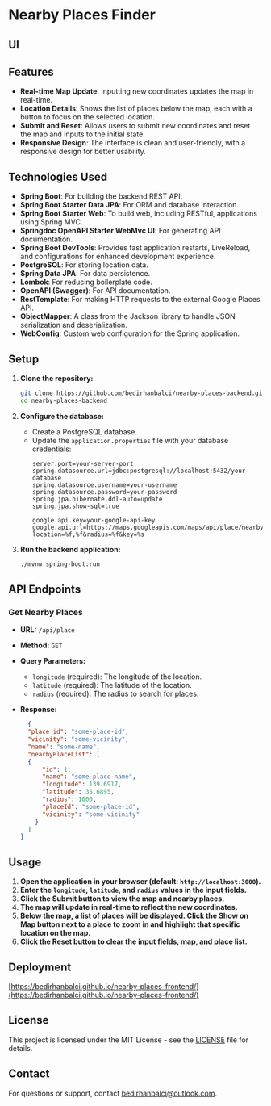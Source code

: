 # Nearby Places Finder

## UI


## Features

- **Real-time Map Update**: Inputting new coordinates updates the map in real-time.
- **Location Details**: Shows the list of places below the map, each with a button to focus on the selected location.
- **Submit and Reset**: Allows users to submit new coordinates and reset the map and inputs to the initial state.
- **Responsive Design**: The interface is clean and user-friendly, with a responsive design for better usability.

## Technologies Used

- **Spring Boot**: For building the backend REST API.
- **Spring Boot Starter Data JPA**: For ORM and database interaction.
- **Spring Boot Starter Web**: To build web, including RESTful, applications using Spring MVC.
- **Springdoc OpenAPI Starter WebMvc UI**: For generating API documentation.
- **Spring Boot DevTools**: Provides fast application restarts, LiveReload, and configurations for enhanced development experience.
- **PostgreSQL**: For storing location data.
- **Spring Data JPA**: For data persistence.
- **Lombok**: For reducing boilerplate code.
- **OpenAPI (Swagger)**: For API documentation.
- **RestTemplate**: For making HTTP requests to the external Google Places API.
- **ObjectMapper**: A class from the Jackson library to handle JSON serialization and deserialization.
- **WebConfig**: Custom web configuration for the Spring application.

## Setup

1. **Clone the repository:**

    ```bash
    git clone https://github.com/bedirhanbalci/nearby-places-backend.git
    cd nearby-places-backend
    ```

2. **Configure the database:**
    - Create a PostgreSQL database.
    - Update the `application.properties` file with your database credentials:
      ```properties
      server.port=your-server-port
      spring.datasource.url=jdbc:postgresql://localhost:5432/your-database
      spring.datasource.username=your-username
      spring.datasource.password=your-password
      spring.jpa.hibernate.ddl-auto=update
      spring.jpa.show-sql=true

      google.api.key=your-google-api-key
      google.api.url=https://maps.googleapis.com/maps/api/place/nearbysearch/json?location=%f,%f&radius=%f&key=%s
      ```

3. **Run the backend application:**
    ```bash
    ./mvnw spring-boot:run
    ```

## API Endpoints

### Get Nearby Places
- **URL:** `/api/place`
- **Method:** `GET`
- **Query Parameters:**
    - `longitude` (required): The longitude of the location.
    - `latitude` (required): The latitude of the location.
    - `radius` (required): The radius to search for places.
- **Response:**

  ```json
    {
    "place_id": "some-place-id",
    "vicinity": "some-vicinity",
    "name": "some-name",
    "nearbyPlaceList": [
    {
        "id": 1,
        "name": "some-place-name",
        "longitude": 139.6917,
        "latitude": 35.6895,
        "radius": 1000,
        "placeId": "some-place-id",
        "vicinity": "some-vicinity"
      }
    ]
  }

## Usage

1. **Open the application in your browser (default: `http://localhost:3000`).**
2. **Enter the `longitude`, `latitude`, and `radius` values in the input fields.**
3. **Click the **Submit** button to view the map and nearby places.**
4. **The map will update in real-time to reflect the new coordinates.**
5. **Below the map, a list of places will be displayed. Click the **Show on Map** button next to a place to zoom in and highlight that specific location on the map.**
6. **Click the **Reset** button to clear the input fields, map, and place list.**

## Deployment

[https://bedirhanbalci.github.io/nearby-places-frontend/](https://bedirhanbalci.github.io/nearby-places-frontend/)

## License

This project is licensed under the MIT License - see the [LICENSE](LICENSE) file for details.

## Contact

For questions or support, contact [bedirhanbalci@outlook.com](mailto:your-email@example.com).